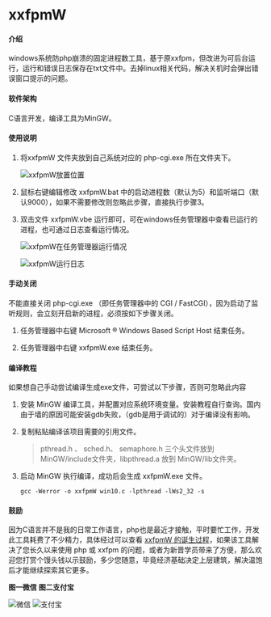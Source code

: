 # xxfpmW

#### 介绍

windows系统防php崩溃的固定进程数工具，基于原xxfpm，但改进为可后台运行，运行和错误日志保存在txt文件中。去掉linux相关代码，解决关机时会弹出错误窗口提示的问题。


#### 软件架构

C语言开发，编译工具为MinGW。


#### 使用说明

1. 将xxfpmW 文件夹放到自己系统对应的 php-cgi.exe 所在文件夹下。
 
    ![xxfpmW放置位置](https://images.gitee.com/uploads/images/2020/1227/155011_9f54239d_64383.png "xxfpmW放置位置.png")

2. 鼠标右键编辑修改 xxfpmW.bat 中的启动进程数（默认为5）和监听端口（默认9000），如果不需要修改则忽略此步骤，直接执行步骤3。

3. 双击文件 xxfpmW.vbe 运行即可，可在windows任务管理器中查看已运行的进程，也可通过日志查看运行情况。 

    ![xxfpmW在任务管理器运行情况](https://images.gitee.com/uploads/images/2020/1227/160006_99035bc5_64383.png "xxfpmW运行情况.png")
    
    ![xxfpmW运行日志](https://images.gitee.com/uploads/images/2020/1227/160259_1d318603_64383.png "xxfpmW运行日志.png")


#### 手动关闭

   不能直接关闭 php-cgi.exe （即任务管理器中的 CGI / FastCGI），因为启动了监听规则，会立刻开启新的进程，必须按如下步骤关闭。

1. 任务管理器中右键 Microsoft ® Windows Based Script Host 结束任务。

2. 任务管理器中右键 xxfpmW.exe 结束任务。


#### 编译教程

   如果想自己手动尝试编译生成exe文件，可尝试以下步骤，否则可忽略此内容  

1. 安装 MinGW 编译工具，并配置对应系统环境变量。安装教程自行查询。国内由于墙的原因可能安装gdb失败，（gdb是用于调试的）对于编译没有影响。

2. 复制粘贴编译该项目需要的引用文件。

    > pthread.h 、 sched.h、 semaphore.h 三个头文件放到 MinGW/include文件夹，libpthread.a 放到 MinGW/lib文件夹。
    
3. 启动 MinGW 执行编译，成功后会生成 xxfpmW.exe 文件。

    `gcc -Werror -o xxfpmW win10.c -lpthread -lWs2_32 -s`



#### 鼓励

   因为C语言并不是我的日常工作语言，php也是最近才接触，平时要忙工作，开发此工具耗费了不少精力，具体经过可以查看 [xxfpmW 的诞生过程](http://https://www.cnblogs.com/jying/p/14075547.html)，如果该工具解决了您长久以来使用 php 或 xxfpm 的问题，或者为新晋学员带来了方便，那么欢迎您打赏个馒头钱以示鼓励，多少您随意，毕竟经济基础决定上层建筑，解决温饱后才能继续探索其它更多。


 **图一微信** **图二支付宝** 

![微信](https://images.gitee.com/uploads/images/2020/1227/170423_06c13269_64383.png "微信截图_20201227170341.png")
![支付宝](https://images.gitee.com/uploads/images/2020/1227/170546_a0a88f63_64383.png "微信截图_20201227170404.png")